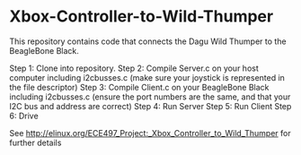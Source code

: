 Xbox-Controller-to-Wild-Thumper
===============================

This repository contains code that connects the Dagu Wild Thumper to the BeagleBone Black.

Step 1: Clone into repository.
Step 2: Compile Server.c on your host computer including i2cbusses.c (make sure your joystick is represented in the file descriptor)
Step 3: Compile Client.c on your BeagleBone Black including i2cbusses.c (ensure the port numbers are the same, and that your I2C bus and address are correct)
Step 4: Run Server
Step 5: Run Client
Step 6: Drive

See http://elinux.org/ECE497_Project:_Xbox_Controller_to_Wild_Thumper for further details
